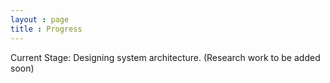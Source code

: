 ```yaml
---
layout : page
title : Progress
---
```


Current Stage: Designing system architecture.
(Research work to be added soon)